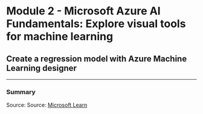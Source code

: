 # Module 2 - Microsoft Azure AI Fundamentals: Explore visual tools for machine learning

## Create a regression model with Azure Machine Learning designer

***

### Summary

Source: Source: [Microsoft Learn]()
